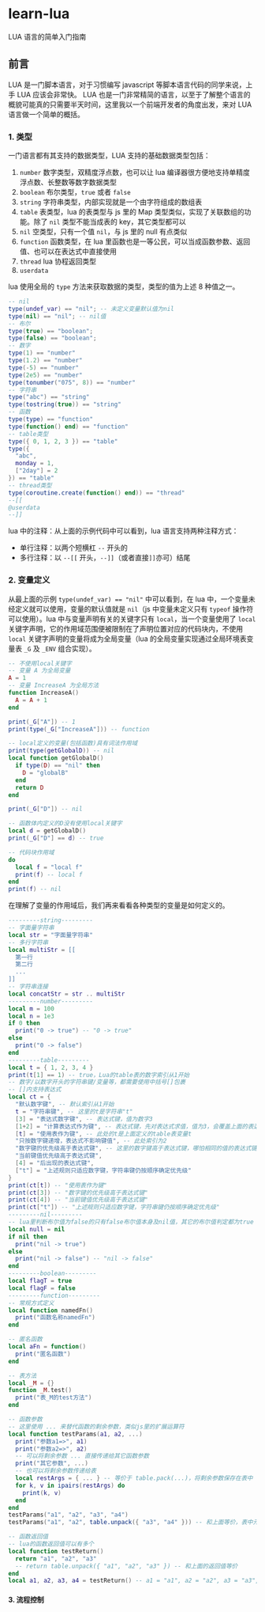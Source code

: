 # learn-lua

LUA 语言的简单入门指南

## 前言

LUA 是一门脚本语言，对于习惯编写 javascript 等脚本语言代码的同学来说，上手 LUA 应该会非常快。
LUA 也是一门非常精简的语言，以至于了解整个语言的概貌可能真的只需要半天时间，这里我以一个前端开发者的角度出发，来对 LUA 语言做一个简单的概括。

### 1. 类型

一门语言都有其支持的数据类型，LUA 支持的基础数据类型包括：

1. `number` 数字类型，双精度浮点数，也可以让 lua 编译器很方便地支持单精度浮点数、长整数等数字数据类型
2. `boolean` 布尔类型，`true` 或者 `false`
3. `string` 字符串类型，内部实现就是一个由字符组成的数组表
4. `table` 表类型，lua 的表类型与 js 里的 Map 类型类似，实现了关联数组的功能。除了 `nil` 类型不能当成表的 key，其它类型都可以
5. `nil` 空类型，只有一个值 `nil`，与 js 里的 null 有点类似
6. `function` 函数类型，在 lua 里函数也是一等公民，可以当成函数参数、返回值、也可以在表达式中直接使用
7. `thread` lua 协程返回类型
8. `userdata`

lua 使用全局的 `type` 方法来获取数据的类型，类型的值为上述 8 种值之一。

```lua
-- nil
type(undef_var) == "nil"; -- 未定义变量默认值为nil
type(nil) == "nil"; -- nil值
-- 布尔
type(true) == "boolean";
type(false) == "boolean";
-- 数字
type(1) == "number"
type(1.2) == "number"
type(-5) == "number"
type(2e5) == "number"
type(tonumber("075", 8)) == "number"
-- 字符串
type("abc") == "string"
type(tostring(true)) == "string"
-- 函数
type(type) == "function"
type(function() end) == "function"
-- table类型
type({ 0, 1, 2, 3 }) == "table"
type({
  "abc",
  monday = 1,
  ["2day"] = 2
}) == "table"
-- thread类型
type(coroutine.create(function() end)) == "thread"
--[[
@userdata
--]]
```

lua 中的注释：从上面的示例代码中可以看到，lua 语言支持两种注释方式：

- 单行注释：以两个短横杠 `--` 开头的
- 多行注释：以 `--[[` 开头，`--]]`（或者直接`]]`亦可）结尾

### 2. 变量定义

从最上面的示例 `type(undef_var) == "nil"` 中可以看到，在 lua 中，一个变量未经定义就可以使用，变量的默认值就是 `nil`（js 中变量未定义只有 `typeof` 操作符可以使用）。lua 中与变量声明有关的关键字只有 `local`，当一个变量使用了 `local` 关键字声明，它的作用域范围便被限制在了声明位置对应的代码块内，不使用 `local` 关键字声明的变量将成为全局变量（lua 的全局变量实现通过全局环境表变量表 `_G` 及 `_ENV` 组合实现）。

```lua
-- 不使用local关键字
-- 变量 A 为全局变量
A = 1
-- 变量 IncreaseA 为全局方法
function IncreaseA()
  A = A + 1
end

print(_G["A"]) -- 1
print(type(_G["IncreaseA"])) -- function

-- local定义的变量(包括函数)具有词法作用域
print(type(getGlobalD)) -- nil
local function getGlobalD()
  if type(D) == "nil" then
    D = "globalB"
  end
  return D
end

print(_G["D"]) -- nil

-- 函数体内定义的D没有使用local关键字
local d = getGlobalD()
print(_G["D"] == d) -- true

-- 代码块作用域
do
  local f = "local f"
  print(f) -- local f
end
print(f) -- nil
```

在理解了变量的作用域后，我们再来看看各种类型的变量是如何定义的。

```lua
---------string---------
-- 字面量字符串
local str = "字面量字符串"
-- 多行字符串
local multiStr = [[
  第一行
  第二行
  ...
]]
-- 字符串连接
local concatStr = str .. multiStr
---------number---------
local m = 100
local n = 1e3
if 0 then
  print("0 -> true") -- "0 -> true"
else
  print("0 -> false")
end
---------table---------
local t = { 1, 2, 3, 4 }
print(t[1] == 1) -- true，Lua的table表的数字索引从1开始
-- 数字/以数字开头的字符串键/变量等，都需要使用中括号[]包裹
-- []内支持表达式
local ct = {
  "默认数字键", -- 默认索引从1开始
  t = "字符串键", -- 这里的t是字符串"t"
  [3] = "表达式数字键", -- 表达式键，值为数字3
  [1+2] = "计算表达式作为键", -- 表达式键，先对表达式求值，值为3，会覆盖上面的表达式键
  [t] = "使用表作为键", -- 此处的t是上面定义的table表变量t
  "只按数字键递增，表达式不影响键值", -- 此处索引为2
  "数字键的优先级高于表达式键", -- 这里的数字键高于表达式键，哪怕相同的值的表达式键出现在后面
  "当前键值优先级高于表达式键",
  [4] = "后出现的表达式键",
  ["t"] = "上述规则只适应数字键，字符串键仍按顺序确定优先级"
}
print(ct[t]) -- "使用表作为键"
print(ct[3]) -- "数字键的优先级高于表达式键"
print(ct[4]) -- "当前键值优先级高于表达式键"
print(ct["t"]) -- "上述规则只适应数字键，字符串键仍按顺序确定优先级"
---------nil---------
-- lua里判断布尔值为false的只有false布尔值本身及nil值，其它的布尔值判定都为true
local null = nil
if nil then
  print("nil -> true")
else
  print("nil -> false") -- "nil -> false"
end
---------boolean---------
local flagT = true
local flagF = false
---------function---------
-- 常规方式定义
local function namedFn()
  print("函数名称namedFn")
end

-- 匿名函数
local aFn = function()
  print("匿名函数")
end

-- 表方法
local _M = {}
function _M.test()
  print("表_M的test方法")
end

-- 函数参数
-- 这里使用 ... 来替代函数的剩余参数，类似js里的扩展运算符
local function testParams(a1, a2, ...)
  print("参数a1=>", a1)
  print("参数a2=>", a2)
  -- 可以将剩余参数 ... 直接传递给其它函数参数
  print("其它参数", ...)
  -- 也可以将剩余参数传递给表
  local restArgs = { ... } -- 等价于 table.pack(...)，将剩余参数保存在表中
  for k, v in ipairs(restArgs) do
    print(k, v)
  end
end
testParams("a1", "a2", "a3", "a4")
testParams("a1", "a2", table.unpack({ "a3", "a4" })) -- 和上面等价，表中元素会逐个展开

-- 函数返回值
-- lua的函数返回值可以有多个
local function testReturn()
  return "a1", "a2", "a3"
  -- return table.unpack({ "a1", "a2", "a3" }) -- 和上面的返回值等价
end
local a1, a2, a3, a4 = testReturn() -- a1 = "a1", a2 = "a2", a3 = "a3", a4 = nil
```

#### 3. 流程控制
